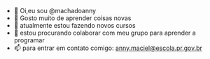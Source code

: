 - 👋 Oi,eu sou @machadoanny
- 👀 Gosto muito de aprender coisas novas
- 🌱 atualmente estou fazendo novos cursos
- 💞️ estou procurando colaborar com meu grupo para aprender a programar 
- 📫 para entrar em contato comigo: anny.maciel@escola.pr.gov.br 

<!---
machadoanny/machadoanny is a ✨ special ✨ repository because its `README.md` (this file) appears on your GitHub profile.
You can click the Preview link to take a look at your changes.
--->
